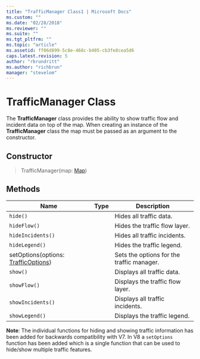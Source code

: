```yaml
---
title: "TrafficManager Class1 | Microsoft Docs"
ms.custom: ""
ms.date: "02/28/2018"
ms.reviewer: ""
ms.suite: ""
ms.tgt_pltfrm: ""
ms.topic: "article"
ms.assetid: ff06d899-5c8e-468c-b405-cb3fe8cea5d6
caps.latest.revision: 5
author: "rbrundritt"
ms.author: "richbrun"
manager: "stevelom"
---
```

# TrafficManager Class
The **TrafficManager** class provides the ability to show traffic flow and incident data on top of the map. When creating an instance of the **TrafficManager** class the map must be passed as an argument to the constructor. 

## Constructor

> TrafficManager(map: [Map](Map%20Class.md))

## Methods

Name                   | Type                | Description
-----------------------|---------------------|---------------------------------------------------------- 
`hide()`               |                     | Hides all traffic data.
`hideFlow()`           |                     | Hides the traffic flow layer.
`hideIncidents()`      |                     | Hides all traffic incidents.
`hideLegend()`         |                     | Hides the traffic legend.
setOptions(options: [TrafficOptions](../v8-web-control/trafficoptions-object.md)) | | Sets the options for the traffic manager.  
`show()`               |                     | Displays all traffic data.
`showFlow()`           |                     | Displays the traffic flow layer.
`showIncidents()`      |                     | Displays all traffic incidents.
`showLegend()`         |                     | Displays the traffic legend.

**Note**: The individual functions for hiding and showing traffic information has been added for backwards compatibility with V7. In V8 a `setOptions` function has been added which is a single function that can be used to hide/show multiple traffic features.